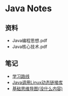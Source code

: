 # Java Notes

## 资料

- Java编程思想.pdf
- Java核心技术.pdf

## 笔记

- [学习路线](https://blog.csdn.net/chenshiyang0806/article/details/79879269)
- [Java调用Linux动态链接库](callso.md)
- [基础思维导图(没什么内容)](basic.km)